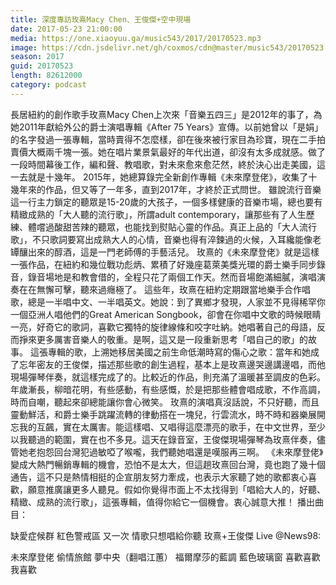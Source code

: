 ```yaml
---
title: 深度專訪玫熹Macy Chen、王俊傑+空中現場
date: 2017-05-23 21:00:00
media: https://one.xiaoyuu.ga/music543/2017/20170523.mp3
image: https://cdn.jsdelivr.net/gh/coxmos/cdn@master/music543/20170523.jpg
season: 2017
guid: 20170523
length: 82612000
category: podcast
---
```


長居紐約的創作歌手玫熹Macy Chen上次來「音樂五四三」是2012年的事了，為她2011年獻給外公的爵士演唱專輯《After 75 Years》宣傳。以前她曾以「是娟」的名字發過一張專輯，當時賣得不怎麼樣，卻在後來被行家目為珍寶，現在二手拍賣價大概兩千塊一張。她在唱片業景氣最好的年代出道，卻沒有太多成就感。做了一段時間幕後工作，編和聲、教唱歌，對未來愈來愈茫然，終於決心出走美國，這一去就是十幾年。
2015年，她總算錄完全新創作專輯《未來摩登佬》，收集了十幾年來的作品，但又等了一年多，直到2017年，才終於正式問世。
雖說流行音樂這一行主力鎖定的聽眾是15-20歲的大孩子，一個多樣健康的音樂市場，總也要有精緻成熟的「大人聽的流行歌」，所謂adult contemporary，讓那些有了人生歷練、體嚐過酸甜苦辣的聽眾，也能找到熨貼心靈的作品。真正上品的「大人流行歌」，不只歌詞要寫出成熟大人的心情，音樂也得有淬鍊過的火候，入耳纔能像老罈釀出來的醇酒，這是一門老師傅的手藝活兒。
玫熹的《未來摩登佬》就是這樣一張作品，在紐約和幾位戰功彪炳、累積了好幾座葛萊美獎光環的爵士樂手同步錄音，錄音場地是和教會借的，全程只花了兩個工作天。然而音場飽滿細膩，演唱演奏在在無懈可擊，聽來過癮極了。
這些年，玫熹在紐約定期跟當地樂手合作唱歌，總是一半唱中文、一半唱英文。她說：到了異鄉才發現，人家並不見得稀罕你一個亞洲人唱他們的Great American Songbook，卻會在你唱中文歌的時候眼睛一亮，好奇它的歌詞，喜歡它獨特的旋律線條和咬字吐納。她唱著自己的母語，反而掙來更多厲害音樂人的敬重。是啊，這又是一段重新思考「唱自己的歌」的故事。
這張專輯的歌，上溯她移居美國之前生命低潮時寫的傷心之歌：當年和她成了忘年密友的王俊傑，描述那些歌的創生過程，基本上是玫熹邊哭邊講邊唱，而他現場彈琴伴奏，就這樣完成了的。比較近的作品，則充滿了溫暖甚至調皮的色彩。年歲漸長，柳暗花明，有些感動，有些感慨，於是把那些體會唱成歌，不作高調，時而自嘲，聽起來卻總能讓你會心微笑。
玫熹的演唱真沒話說，不只好聽，而且靈動鮮活，和爵士樂手跳躍流轉的律動搭在一塊兒，行雲流水，時不時和器樂展開忘我的互飆，實在太厲害。能這樣唱、又唱得這麼漂亮的歌手，在中文世界，至少以我聽過的範圍，實在也不多見。這天在錄音室，王俊傑現場彈琴為玫熹伴奏，儘管她老抱怨回台灣犯過敏啞了喉嚨，我們聽她唱還是嘆服再三啊。
《未來摩登佬》變成大熱門暢銷專輯的機會，恐怕不是太大，但這趟玫熹回台灣，竟也跑了幾十個通告，這不只是熱情相挺的企宣朋友努力牽成，也表示大家聽了她的歌都衷心喜歡，願意推廣讓更多人聽見。假如你覺得市面上不太找得到「唱給大人的，好聽、精緻、成熟的流行歌」，這張專輯，值得你給它一個機會。衷心誠意大推！
播出曲目：

缺愛症候群
紅色警戒區
又一次
情歌只想唱給你聽
玫熹+王俊傑 Live @News98:

未來摩登佬
偷情旅館
夢中央（翻唱江蕙）
福爾摩莎的藍調
藍色玻璃窗
喜歡喜歡我喜歡
